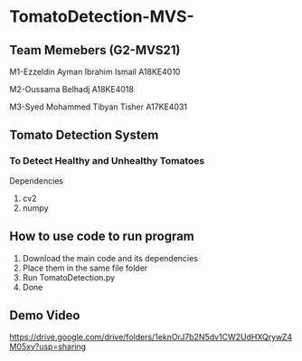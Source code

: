 # TomatoDetection-MVS-
## Team Memebers (G2-MVS21)
M1-Ezzeldin Ayman Ibrahim Ismail	A18KE4010

M2-Oussama Belhadj	A18KE4018

M3-Syed Mohammed Tibyan Tisher	A17KE4031

## Tomato Detection System
### To Detect Healthy and Unhealthy Tomatoes
Dependencies

1. cv2
2. numpy

## How to use code to run program

1. Download the main code and its dependencies
2. Place them in the same file folder
3. Run TomatoDetection.py
4. Done

## Demo Video

https://drive.google.com/drive/folders/1eknOrJ7b2N5dv1CW2UdHXQrywZ4M05xv?usp=sharing
